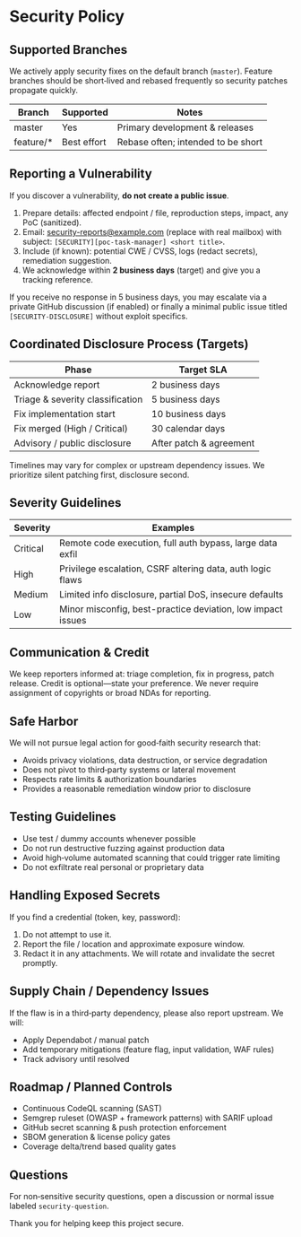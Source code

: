 # Security Policy

## Supported Branches

We actively apply security fixes on the default branch (`master`). Feature branches should be short‑lived and rebased frequently so security patches propagate quickly.

| Branch    | Supported    | Notes                               |
|-----------|--------------|-------------------------------------|
| master    | Yes          | Primary development & releases      |
| feature/* | Best effort  | Rebase often; intended to be short  |

## Reporting a Vulnerability

If you discover a vulnerability, **do not create a public issue**.

1. Prepare details: affected endpoint / file, reproduction steps, impact, any PoC (sanitized).
2. Email: security-reports@example.com (replace with real mailbox) with subject: `[SECURITY][poc-task-manager] <short title>`.
3. Include (if known): potential CWE / CVSS, logs (redact secrets), remediation suggestion.
4. We acknowledge within **2 business days** (target) and give you a tracking reference.

If you receive no response in 5 business days, you may escalate via a private GitHub discussion (if enabled) or finally a minimal public issue titled `[SECURITY-DISCLOSURE]` without exploit specifics.

## Coordinated Disclosure Process (Targets)

| Phase                              | Target SLA                |
|------------------------------------|---------------------------|
| Acknowledge report                 | 2 business days           |
| Triage & severity classification   | 5 business days           |
| Fix implementation start           | 10 business days          |
| Fix merged (High / Critical)       | 30 calendar days          |
| Advisory / public disclosure       | After patch & agreement   |

Timelines may vary for complex or upstream dependency issues. We prioritize silent patching first, disclosure second.

## Severity Guidelines

| Severity  | Examples                                                     |
|-----------|--------------------------------------------------------------|
| Critical  | Remote code execution, full auth bypass, large data exfil    |
| High      | Privilege escalation, CSRF altering data, auth logic flaws   |
| Medium    | Limited info disclosure, partial DoS, insecure defaults     |
| Low       | Minor misconfig, best-practice deviation, low impact issues |

## Communication & Credit

We keep reporters informed at: triage completion, fix in progress, patch release. Credit is optional—state your preference. We never require assignment of copyrights or broad NDAs for reporting.

## Safe Harbor

We will not pursue legal action for good‑faith security research that:

- Avoids privacy violations, data destruction, or service degradation
- Does not pivot to third‑party systems or lateral movement
- Respects rate limits & authorization boundaries
- Provides a reasonable remediation window prior to disclosure

## Testing Guidelines

- Use test / dummy accounts whenever possible
- Do not run destructive fuzzing against production data
- Avoid high‑volume automated scanning that could trigger rate limiting
- Do not exfiltrate real personal or proprietary data

## Handling Exposed Secrets

If you find a credential (token, key, password):
1. Do not attempt to use it.
2. Report the file / location and approximate exposure window.
3. Redact it in any attachments.
We will rotate and invalidate the secret promptly.

## Supply Chain / Dependency Issues

If the flaw is in a third‑party dependency, please also report upstream. We will:
- Apply Dependabot / manual patch
- Add temporary mitigations (feature flag, input validation, WAF rules)
- Track advisory until resolved

## Roadmap / Planned Controls

- Continuous CodeQL scanning (SAST)
- Semgrep ruleset (OWASP + framework patterns) with SARIF upload
- GitHub secret scanning & push protection enforcement
- SBOM generation & license policy gates
- Coverage delta/trend based quality gates

## Questions

For non‑sensitive security questions, open a discussion or normal issue labeled `security-question`.

Thank you for helping keep this project secure.
